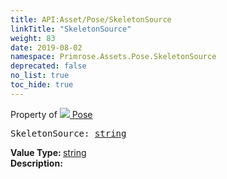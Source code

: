 ```yaml
---
title: API:Asset/Pose/SkeletonSource
linkTitle: "SkeletonSource"
weight: 83
date: 2019-08-02
namespace: Primrose.Assets.Pose.SkeletonSource
deprecated: false
no_list: true
toc_hide: true
---
```

Property of <a href="/docs/api-reference/Class/Pose"><img src="/icons/silk/default.png"/>&nbsp;Pose</a>
<pre class="method-declaration">
SkeletonSource: <a class="type" href="/docs/api-reference/System/string">string</a></pre>
<b>Value Type: </b>
<a class="type" href="/docs/api-reference/System/string">string</a>
<br/>
<b>Description: </b>